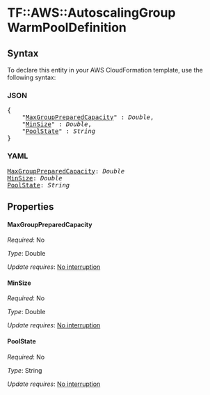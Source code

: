 # TF::AWS::AutoscalingGroup WarmPoolDefinition

## Syntax

To declare this entity in your AWS CloudFormation template, use the following syntax:

### JSON

<pre>
{
    "<a href="#maxgrouppreparedcapacity" title="MaxGroupPreparedCapacity">MaxGroupPreparedCapacity</a>" : <i>Double</i>,
    "<a href="#minsize" title="MinSize">MinSize</a>" : <i>Double</i>,
    "<a href="#poolstate" title="PoolState">PoolState</a>" : <i>String</i>
}
</pre>

### YAML

<pre>
<a href="#maxgrouppreparedcapacity" title="MaxGroupPreparedCapacity">MaxGroupPreparedCapacity</a>: <i>Double</i>
<a href="#minsize" title="MinSize">MinSize</a>: <i>Double</i>
<a href="#poolstate" title="PoolState">PoolState</a>: <i>String</i>
</pre>

## Properties

#### MaxGroupPreparedCapacity

_Required_: No

_Type_: Double

_Update requires_: [No interruption](https://docs.aws.amazon.com/AWSCloudFormation/latest/UserGuide/using-cfn-updating-stacks-update-behaviors.html#update-no-interrupt)

#### MinSize

_Required_: No

_Type_: Double

_Update requires_: [No interruption](https://docs.aws.amazon.com/AWSCloudFormation/latest/UserGuide/using-cfn-updating-stacks-update-behaviors.html#update-no-interrupt)

#### PoolState

_Required_: No

_Type_: String

_Update requires_: [No interruption](https://docs.aws.amazon.com/AWSCloudFormation/latest/UserGuide/using-cfn-updating-stacks-update-behaviors.html#update-no-interrupt)

